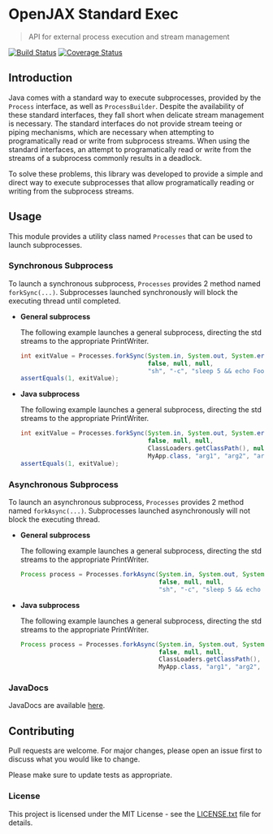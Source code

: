 # OpenJAX Standard Exec

> API for external process execution and stream management

[![Build Status](https://travis-ci.org/openjax/standard-exec.png)](https://travis-ci.org/openjax/standard-exec)
[![Coverage Status](https://coveralls.io/repos/github/openjax/standard-exec/badge.svg)](https://coveralls.io/github/openjax/standard-exec)

## Introduction

Java comes with a standard way to execute subprocesses, provided by the `Process` interface, as well as `ProcessBuilder`.
Despite the availability of these standard interfaces, they fall short when delicate stream management is necessary.
The standard interfaces do not provide stream teeing or piping mechanisms, which are necessary when attempting to programatically read or write from subprocess streams.
When using the standard interfaces, an attempt to programatically read or write from the streams of a subprocess commonly results in a deadlock.

To solve these problems, this library was developed to provide a simple and direct way to execute subprocesses that allow programatically reading or writing from the subprocess streams.

## Usage

This module provides a utility class named `Processes` that can be used to launch subprocesses.

### Synchronous Subprocess

To launch a synchronous subprocess, `Processes` provides 2 method named `forkSync(...)`.
Subprocesses launched synchronously will block the executing thread until completed.

* **General subprocess**

  The following example launches a general subprocess, directing the std streams to the appropriate PrintWriter.

  ```java
  int exitValue = Processes.forkSync(System.in, System.out, System.err, // "stdin", "stdout", "stderr"
                                     false, null, null,                 // "redirectErrorStream", "envp", "dir"
                                     "sh", "-c", "sleep 5 && echo Foo && >&2 echo Bar && exit 1");
  assertEquals(1, exitValue);
  ```

* **Java subprocess**

  The following example launches a general subprocess, directing the std streams to the appropriate PrintWriter.

  ```java
  int exitValue = Processes.forkSync(System.in, System.out, System.err,        // "stdin", "stdout", "stderr"
                                     false, null, null,                        // "redirectErrorStream", "envp", "dir"
                                     ClassLoaders.getClassPath(), null, props, // "classpath", "vmArgs", "props"
                                     MyApp.class, "arg1", "arg2", "arg3");     // "MainClass", "args..."
  assertEquals(1, exitValue);
  ```

### Asynchronous Subprocess

To launch an asynchronous subprocess, `Processes` provides 2 method named `forkAsync(...)`.
Subprocesses launched asynchronously will not block the executing thread.

* **General subprocess**

  The following example launches a general subprocess, directing the std streams to the appropriate PrintWriter.

  ```java
  Process process = Processes.forkAsync(System.in, System.out, System.err, // "stdin", "stdout", "stderr"
                                        false, null, null,                 // "redirectErrorStream", "envp", "dir"
                                        "sh", "-c", "sleep 5 && echo Foo && >&2 echo Bar && exit 1");
  ```

* **Java subprocess**

  The following example launches a general subprocess, directing the std streams to the appropriate PrintWriter.

  ```java
  Process process = Processes.forkAsync(System.in, System.out, System.err,        // "stdin", "stdout", "stderr"
                                        false, null, null,                        // "redirectErrorStream", "envp", "dir"
                                        ClassLoaders.getClassPath(), null, props, // "classpath", "vmArgs", "props"
                                        MyApp.class, "arg1", "arg2", "arg3");     // "MainClass", "args..."
  ```

### JavaDocs

JavaDocs are available [here](https://standard.openjax.org/exec/apidocs/).

## Contributing

Pull requests are welcome. For major changes, please open an issue first to discuss what you would like to change.

Please make sure to update tests as appropriate.

### License

This project is licensed under the MIT License - see the [LICENSE.txt](LICENSE.txt) file for details.